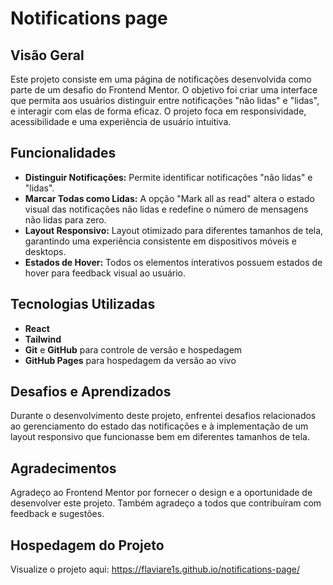 # Notifications page


## Visão Geral

Este projeto consiste em uma página de notificações desenvolvida como parte de um desafio do Frontend Mentor. O objetivo foi criar uma interface que permita aos usuários distinguir entre notificações "não lidas" e "lidas", e interagir com elas de forma eficaz. O projeto foca em responsividade, acessibilidade e uma experiência de usuário intuitiva.

## Funcionalidades

- **Distinguir Notificações:** Permite identificar notificações "não lidas" e "lidas".
- **Marcar Todas como Lidas:** A opção "Mark all as read" altera o estado visual das notificações não lidas e redefine o número de mensagens não lidas para zero.
- **Layout Responsivo:** Layout otimizado para diferentes tamanhos de tela, garantindo uma experiência consistente em dispositivos móveis e desktops.
- **Estados de Hover:** Todos os elementos interativos possuem estados de hover para feedback visual ao usuário.

## Tecnologias Utilizadas

- **React**
- **Tailwind**
- **Git** e **GitHub** para controle de versão e hospedagem
- **GitHub Pages** para hospedagem da versão ao vivo

## Desafios e Aprendizados

Durante o desenvolvimento deste projeto, enfrentei desafios relacionados ao gerenciamento do estado das notificações e à implementação de um layout responsivo que funcionasse bem em diferentes tamanhos de tela.

## Agradecimentos

Agradeço ao Frontend Mentor por fornecer o design e a oportunidade de desenvolver este projeto. Também agradeço a todos que contribuíram com feedback e sugestões.

## Hospedagem do Projeto

Visualize o projeto aqui: https://flaviare1s.github.io/notifications-page/
